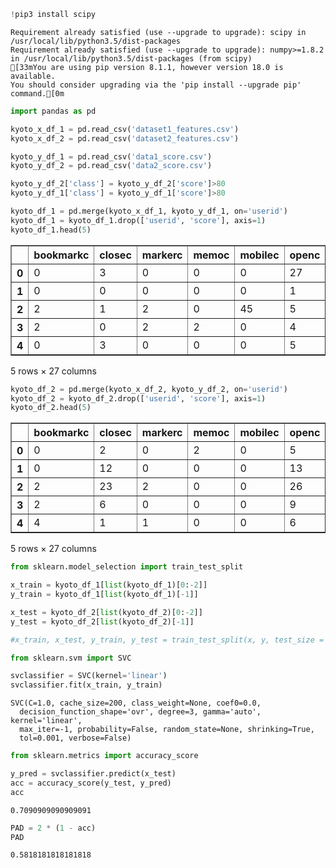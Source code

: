 

```python
!pip3 install scipy
```

    Requirement already satisfied (use --upgrade to upgrade): scipy in /usr/local/lib/python3.5/dist-packages
    Requirement already satisfied (use --upgrade to upgrade): numpy>=1.8.2 in /usr/local/lib/python3.5/dist-packages (from scipy)
    [33mYou are using pip version 8.1.1, however version 18.0 is available.
    You should consider upgrading via the 'pip install --upgrade pip' command.[0m



```python
import pandas as pd
```


```python
kyoto_x_df_1 = pd.read_csv('dataset1_features.csv')
kyoto_x_df_2 = pd.read_csv('dataset2_features.csv')
```


```python
kyoto_y_df_1 = pd.read_csv('data1_score.csv')
kyoto_y_df_2 = pd.read_csv('data2_score.csv')
```


```python
kyoto_y_df_2['class'] = kyoto_y_df_2['score']>80
kyoto_y_df_1['class'] = kyoto_y_df_1['score']>80
```


```python
kyoto_df_1 = pd.merge(kyoto_x_df_1, kyoto_y_df_1, on='userid')
kyoto_df_1 = kyoto_df_1.drop(['userid', 'score'], axis=1)
kyoto_df_1.head(5)
```




<div>
<style scoped>
    .dataframe tbody tr th:only-of-type {
        vertical-align: middle;
    }

    .dataframe tbody tr th {
        vertical-align: top;
    }

    .dataframe thead th {
        text-align: right;
    }
</style>
<table border="1" class="dataframe">
  <thead>
    <tr style="text-align: right;">
      <th></th>
      <th>bookmarkc</th>
      <th>closec</th>
      <th>markerc</th>
      <th>memoc</th>
      <th>mobilec</th>
      <th>openc</th>
      <th>pcc</th>
      <th>tabletc</th>
      <th>watchc</th>
      <th>SEARCH</th>
      <th>...</th>
      <th>Page_JumpC</th>
      <th>Add_BookmarkC</th>
      <th>Delete_BookmarkC</th>
      <th>Add_MemoC</th>
      <th>Delete_MemoC</th>
      <th>Change_MemoC</th>
      <th>Add_MarkerC</th>
      <th>Delete_MarkerC</th>
      <th>Readpages</th>
      <th>class</th>
    </tr>
  </thead>
  <tbody>
    <tr>
      <th>0</th>
      <td>0</td>
      <td>3</td>
      <td>0</td>
      <td>0</td>
      <td>0</td>
      <td>27</td>
      <td>1240</td>
      <td>66</td>
      <td>1306</td>
      <td>0</td>
      <td>...</td>
      <td>65</td>
      <td>0</td>
      <td>0</td>
      <td>0</td>
      <td>0</td>
      <td>0</td>
      <td>0</td>
      <td>0</td>
      <td>1211</td>
      <td>False</td>
    </tr>
    <tr>
      <th>1</th>
      <td>0</td>
      <td>0</td>
      <td>0</td>
      <td>0</td>
      <td>0</td>
      <td>1</td>
      <td>8</td>
      <td>0</td>
      <td>8</td>
      <td>0</td>
      <td>...</td>
      <td>0</td>
      <td>0</td>
      <td>0</td>
      <td>0</td>
      <td>0</td>
      <td>0</td>
      <td>0</td>
      <td>0</td>
      <td>7</td>
      <td>False</td>
    </tr>
    <tr>
      <th>2</th>
      <td>2</td>
      <td>1</td>
      <td>2</td>
      <td>0</td>
      <td>45</td>
      <td>5</td>
      <td>409</td>
      <td>0</td>
      <td>454</td>
      <td>0</td>
      <td>...</td>
      <td>1</td>
      <td>1</td>
      <td>1</td>
      <td>0</td>
      <td>0</td>
      <td>0</td>
      <td>2</td>
      <td>0</td>
      <td>443</td>
      <td>False</td>
    </tr>
    <tr>
      <th>3</th>
      <td>2</td>
      <td>0</td>
      <td>2</td>
      <td>2</td>
      <td>0</td>
      <td>4</td>
      <td>89</td>
      <td>0</td>
      <td>89</td>
      <td>0</td>
      <td>...</td>
      <td>2</td>
      <td>1</td>
      <td>1</td>
      <td>1</td>
      <td>0</td>
      <td>0</td>
      <td>1</td>
      <td>1</td>
      <td>77</td>
      <td>False</td>
    </tr>
    <tr>
      <th>4</th>
      <td>0</td>
      <td>3</td>
      <td>0</td>
      <td>0</td>
      <td>0</td>
      <td>5</td>
      <td>540</td>
      <td>0</td>
      <td>540</td>
      <td>0</td>
      <td>...</td>
      <td>2</td>
      <td>0</td>
      <td>0</td>
      <td>0</td>
      <td>0</td>
      <td>0</td>
      <td>0</td>
      <td>0</td>
      <td>530</td>
      <td>True</td>
    </tr>
  </tbody>
</table>
<p>5 rows × 27 columns</p>
</div>




```python
kyoto_df_2 = pd.merge(kyoto_x_df_2, kyoto_y_df_2, on='userid')
kyoto_df_2 = kyoto_df_2.drop(['userid', 'score'], axis=1)
kyoto_df_2.head(5)
```




<div>
<style scoped>
    .dataframe tbody tr th:only-of-type {
        vertical-align: middle;
    }

    .dataframe tbody tr th {
        vertical-align: top;
    }

    .dataframe thead th {
        text-align: right;
    }
</style>
<table border="1" class="dataframe">
  <thead>
    <tr style="text-align: right;">
      <th></th>
      <th>bookmarkc</th>
      <th>closec</th>
      <th>markerc</th>
      <th>memoc</th>
      <th>mobilec</th>
      <th>openc</th>
      <th>pcc</th>
      <th>tabletc</th>
      <th>watchc</th>
      <th>SEARCH</th>
      <th>...</th>
      <th>Page_JumpC</th>
      <th>Add_BookmarkC</th>
      <th>Delete_BookmarkC</th>
      <th>Add_MemoC</th>
      <th>Delete_MemoC</th>
      <th>Change_MemoC</th>
      <th>Add_MarkerC</th>
      <th>Delete_MarkerC</th>
      <th>Readpages</th>
      <th>class</th>
    </tr>
  </thead>
  <tbody>
    <tr>
      <th>0</th>
      <td>0</td>
      <td>2</td>
      <td>0</td>
      <td>2</td>
      <td>0</td>
      <td>5</td>
      <td>371</td>
      <td>0</td>
      <td>371</td>
      <td>0</td>
      <td>...</td>
      <td>1</td>
      <td>0</td>
      <td>0</td>
      <td>1</td>
      <td>0</td>
      <td>0</td>
      <td>0</td>
      <td>0</td>
      <td>361</td>
      <td>True</td>
    </tr>
    <tr>
      <th>1</th>
      <td>0</td>
      <td>12</td>
      <td>0</td>
      <td>0</td>
      <td>0</td>
      <td>13</td>
      <td>731</td>
      <td>0</td>
      <td>731</td>
      <td>0</td>
      <td>...</td>
      <td>7</td>
      <td>0</td>
      <td>0</td>
      <td>0</td>
      <td>0</td>
      <td>0</td>
      <td>0</td>
      <td>0</td>
      <td>699</td>
      <td>False</td>
    </tr>
    <tr>
      <th>2</th>
      <td>2</td>
      <td>23</td>
      <td>2</td>
      <td>0</td>
      <td>0</td>
      <td>26</td>
      <td>231</td>
      <td>0</td>
      <td>231</td>
      <td>0</td>
      <td>...</td>
      <td>4</td>
      <td>1</td>
      <td>1</td>
      <td>0</td>
      <td>0</td>
      <td>0</td>
      <td>1</td>
      <td>1</td>
      <td>174</td>
      <td>True</td>
    </tr>
    <tr>
      <th>3</th>
      <td>2</td>
      <td>6</td>
      <td>0</td>
      <td>0</td>
      <td>0</td>
      <td>9</td>
      <td>122</td>
      <td>0</td>
      <td>122</td>
      <td>0</td>
      <td>...</td>
      <td>2</td>
      <td>1</td>
      <td>1</td>
      <td>0</td>
      <td>0</td>
      <td>0</td>
      <td>0</td>
      <td>0</td>
      <td>103</td>
      <td>False</td>
    </tr>
    <tr>
      <th>4</th>
      <td>4</td>
      <td>1</td>
      <td>1</td>
      <td>0</td>
      <td>0</td>
      <td>6</td>
      <td>1068</td>
      <td>0</td>
      <td>1068</td>
      <td>0</td>
      <td>...</td>
      <td>3</td>
      <td>2</td>
      <td>1</td>
      <td>0</td>
      <td>0</td>
      <td>0</td>
      <td>1</td>
      <td>0</td>
      <td>1053</td>
      <td>True</td>
    </tr>
  </tbody>
</table>
<p>5 rows × 27 columns</p>
</div>




```python
from sklearn.model_selection import train_test_split  

x_train = kyoto_df_1[list(kyoto_df_1)[0:-2]]
y_train = kyoto_df_1[list(kyoto_df_1)[-1]]

x_test = kyoto_df_2[list(kyoto_df_2)[0:-2]]
y_test = kyoto_df_2[list(kyoto_df_2)[-1]]

#x_train, x_test, y_train, y_test = train_test_split(x, y, test_size = 0.20) 
```


```python
from sklearn.svm import SVC  

svclassifier = SVC(kernel='linear')  
svclassifier.fit(x_train, y_train)  
```




    SVC(C=1.0, cache_size=200, class_weight=None, coef0=0.0,
      decision_function_shape='ovr', degree=3, gamma='auto', kernel='linear',
      max_iter=-1, probability=False, random_state=None, shrinking=True,
      tol=0.001, verbose=False)




```python
from sklearn.metrics import accuracy_score

y_pred = svclassifier.predict(x_test) 
acc = accuracy_score(y_test, y_pred)
acc
```




    0.7090909090909091




```python
PAD = 2 * (1 - acc)
PAD
```




    0.5818181818181818


